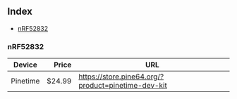 ## Index
- [nRF52832](#nrf52832)

### nRF52832
| Device | Price | URL |
|-|-:|-|
| Pinetime | $24.99 | https://store.pine64.org/?product=pinetime-dev-kit |
